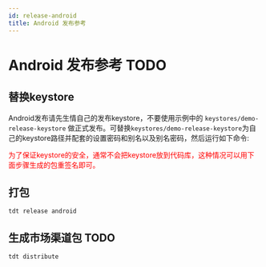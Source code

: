 ```yaml
---
id: release-android
title: Android 发布参考
---
```


# Android 发布参考 TODO

## 替换keystore
Android发布请先生情自己的发布keystore，不要使用示例中的 `keystores/demo-release-keystore` 做正式发布。可替换`keystores/demo-release-keystore`为自己的keystore路径并配套的设置密码和别名以及别名密码，然后运行如下命令: 

<span style="color: red">为了保证keystore的安全，通常不会把keystore放到代码库，这种情况可以用下面步骤生成的包重签名即可。</span>

## 打包
```
tdt release android
```


## 生成市场渠道包 TODO
 
```
tdt distribute
```
